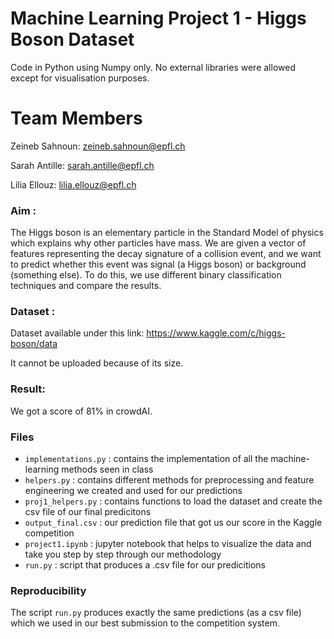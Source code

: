 # Machine Learning Project 1 - Higgs Boson Dataset
Code in Python using Numpy only. No external libraries were allowed except for visualisation purposes.

# Team Members

Zeineb Sahnoun: zeineb.sahnoun@epfl.ch

Sarah Antille: sarah.antille@epfl.ch

Lilia Ellouz: lilia.ellouz@epfl.ch

### Aim :
The Higgs boson is an elementary particle in the Standard Model of physics which explains why other particles have mass.
We are given a vector of features representing the decay signature of a collision event, and we want to predict whether this event was signal (a Higgs boson) or background (something else). 
To do this, we use different binary classification techniques and compare the results.

### Dataset :
Dataset available under this link: https://www.kaggle.com/c/higgs-boson/data 

It cannot be uploaded because of its size.

### Result:
We got a score of 81% in crowdAI.

### Files
- `implementations.py` : contains the implementation of all the machine-learning methods seen in class
- `helpers.py` : contains different methods for preprocessing and feature engineering we created and used for our predictions
- `proj1_helpers.py` : contains functions to load the dataset and create the csv file of our final predicitons
- `output_final.csv` : our prediction file that got us our score in the Kaggle competition
- `project1.ipynb` : jupyter notebook that helps to visualize the data and take you step by step through our methodology
- `run.py` : script that produces a .csv file for our predicitions

### Reproducibility
The script `run.py` produces exactly the same predictions (as a csv file) which we used in our best submission to the competition system.
